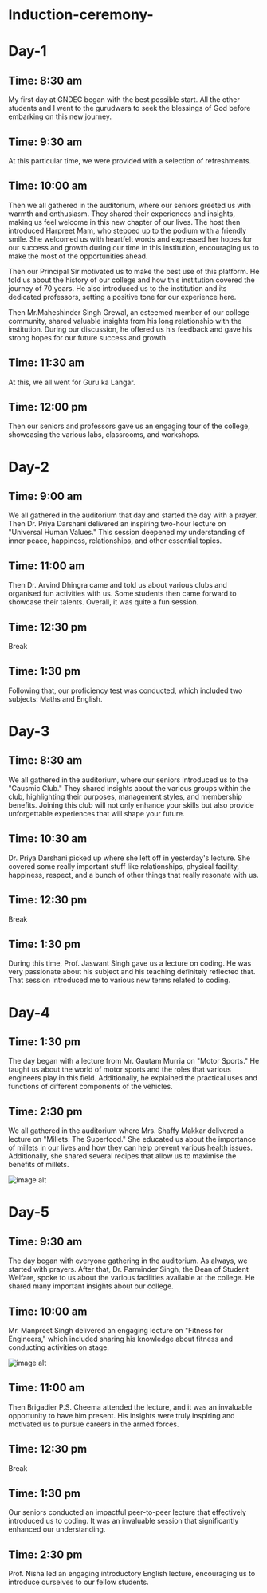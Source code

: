 # Induction-ceremony-

# Day-1

## Time: 8:30 am

My first day at GNDEC began with the best possible start. All the other students and I went to the gurudwara to seek the blessings of God before embarking on this new journey.

## Time: 9:30 am 

At this particular time, we were provided with a selection of refreshments.

## Time: 10:00 am

Then we all gathered in the auditorium, where our seniors greeted us with warmth and enthusiasm. They shared their experiences and insights, making us feel welcome in this new chapter of our lives. The host then introduced Harpreet Mam, who stepped up to the podium with a friendly smile. She welcomed us with heartfelt words and expressed her hopes for our success and growth during our time in this institution, encouraging us to make the most of the opportunities ahead. 

Then our Principal Sir motivated us to make the best use of this platform. He told us about the history of our college and how this institution covered the journey of 70 years. He also introduced us to the institution and its dedicated professors, setting a positive tone for our experience here.

Then Mr.Maheshinder Singh Grewal, an esteemed member of our college community, shared valuable insights from his long relationship with the institution. During our discussion, he offered us his feedback and gave his strong hopes for our future success and growth.

## Time: 11:30 am

At this, we all went for Guru ka Langar.

## Time: 12:00 pm

Then our seniors and professors gave us an engaging tour of the college, showcasing the various labs, classrooms, and workshops.

# Day-2

## Time: 9:00 am

We all gathered in the auditorium that day and started the day with a prayer. Then Dr. Priya Darshani delivered an inspiring two-hour lecture on "Universal Human Values." This session deepened my understanding of inner peace, happiness, relationships, and other essential topics.

## Time: 11:00 am

Then Dr. Arvind Dhingra came and told us about various clubs and organised fun activities with us. Some students then came forward to showcase their talents. Overall, it was quite a fun session. 

## Time: 12:30 pm

Break 

## Time: 1:30 pm

Following that, our proficiency test was conducted, which included two subjects: Maths and English.

# Day-3

## Time: 8:30 am 

We all gathered in the auditorium, where our seniors introduced us to the "Causmic Club." They shared insights about the various groups within the club, highlighting their purposes, management styles, and membership benefits. Joining this club will not only enhance your skills but also provide unforgettable experiences that will shape your future.

## Time: 10:30 am

Dr. Priya Darshani picked up where she left off in yesterday's lecture. She covered some really important stuff like relationships, physical facility, happiness, respect, and a bunch of other things that really resonate with us.

## Time: 12:30 pm

Break

## Time: 1:30 pm 

During this time, Prof. Jaswant Singh gave us a lecture on coding. He was very passionate about his subject and his teaching definitely reflected that. That session introduced me to various new terms related to coding.

# Day-4

## Time: 1:30 pm

The day began with a lecture from Mr. Gautam Murria on "Motor Sports." He taught us about the world of motor sports and the roles that various engineers play in this field. Additionally, he explained the practical uses and functions of different components of the vehicles.

## Time: 2:30 pm 

We all gathered in the auditorium where Mrs. Shaffy Makkar delivered a lecture on "Millets: The Superfood." She educated us about the importance of millets in our lives and how they can help prevent various health issues. Additionally, she shared several recipes that allow us to maximise the benefits of millets.

![image alt](https://github.com/Roshasjsjd/Induction-ceremony-/blob/ddae0a3548e046244d21866339e0c26e0d4b5fb4/IMG-20250805-WA0008.jpg)

# Day-5

## Time: 9:30 am

The day began with everyone gathering in the auditorium. As always, we started with prayers. After that, Dr. Parminder Singh, the Dean of Student Welfare, spoke to us about the various facilities available at the college. He shared many important insights about our college.

## Time: 10:00 am

Mr. Manpreet Singh delivered an engaging lecture on "Fitness for Engineers," which included sharing his knowledge about fitness and conducting activities on stage.

![image alt](https://github.com/Roshasjsjd/Induction-ceremony-/blob/34af13d94ec3a7b352782b8d28a414f755ea7642/VideoCapture_20250806-221511.jpg)

## Time: 11:00 am

Then Brigadier P.S. Cheema attended the lecture, and it was an invaluable opportunity to have him present. His insights were truly inspiring and motivated us to pursue careers in the armed forces.

## Time: 12:30 pm

Break

## Time: 1:30 pm 

Our seniors conducted an impactful peer-to-peer lecture that effectively introduced us to coding. It was an invaluable session that significantly enhanced our understanding.

## Time: 2:30 pm

Prof. Nisha led an engaging introductory English lecture, encouraging us to introduce ourselves to our fellow students. 
